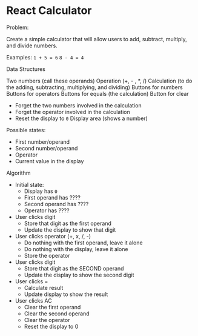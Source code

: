 # React Calculator

Problem:

Create a simple calculator that will allow users to add, subtract, multiply, and divide numbers.

Examples:
`1 + 5 = 6`
`8 - 4 = 4`

Data Structures

Two numbers (call these operands)
Operation (+, - , \*, /)
Calculation (to do the adding, subtracting, multiplying, and dividing)
Buttons for numbers
Buttons for operators
Buttons for equals (the calculation)
Button for clear

- Forget the two numbers involved in the calculation
- Forget the operator involved in the calculation
- Reset the display to `0`
  Display area (shows a number)

Possible states:

- First number/operand
- Second number/operand
- Operator
- Current value in the display

Algorithm

- Initial state:
  - Display has `0`
  - First operand has ????
  - Second operand has ????
  - Operator has ????
- User clicks digit
  - Store that digit as the first operand
  - Update the display to show that digit
- User clicks operator (+, x, /, -)
  - Do nothing with the first operand, leave it alone
  - Do nothing with the display, leave it alone
  - Store the operator
- User clicks digit
  - Store that digit as the SECOND operand
  - Update the display to show the second digit
- User clicks =
  - Calculate result
  - Update display to show the result
- User clicks AC
  - Clear the first operand
  - Clear the second operand
  - Clear the operator
  - Reset the display to 0
